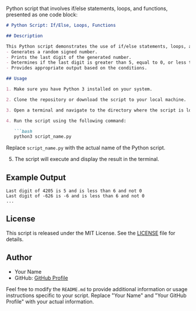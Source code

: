 Python script that involves if/else statements, loops, and functions, presented as one code block:

```markdown
# Python Script: If/Else, Loops, Functions

## Description

This Python script demonstrates the use of if/else statements, loops, and functions. It performs the following tasks:
- Generates a random signed number.
- Prints the last digit of the generated number.
- Determines if the last digit is greater than 5, equal to 0, or less than 6 and not 0.
- Provides appropriate output based on the conditions.

## Usage

1. Make sure you have Python 3 installed on your system.

2. Clone the repository or download the script to your local machine.

3. Open a terminal and navigate to the directory where the script is located.

4. Run the script using the following command:

   ```bash
   python3 script_name.py
   ```

   Replace `script_name.py` with the actual name of the Python script.

5. The script will execute and display the result in the terminal.

## Example Output

```
Last digit of 4205 is 5 and is less than 6 and not 0
Last digit of -626 is -6 and is less than 6 and not 0
...

```

## License

This script is released under the MIT License. See the [LICENSE](LICENSE) file for details.

## Author

- Your Name
- GitHub: [GitHub Profile](https://github.com/Mutai05)

Feel free to modify the `README.md` to provide additional information or usage instructions specific to your script. Replace "Your Name" and "Your GitHub Profile" with your actual information.
